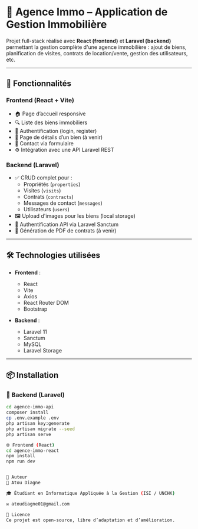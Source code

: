 # 🏡 Agence Immo – Application de Gestion Immobilière

Projet full-stack réalisé avec **React (frontend)** et **Laravel (backend)** permettant la gestion complète d'une agence immobilière : ajout de biens, planification de visites, contrats de location/vente, gestion des utilisateurs, etc.

---

## 🚀 Fonctionnalités

### Frontend (React + Vite)
- 🏠 Page d’accueil responsive
- 🔍 Liste des biens immobiliers
- 🔐 Authentification (login, register)
- 📄 Page de détails d’un bien (à venir)
- 💬 Contact via formulaire
- ⚙️ Intégration avec une API Laravel REST

### Backend (Laravel)
- ✅ CRUD complet pour :
  - Propriétés (`properties`)
  - Visites (`visits`)
  - Contrats (`contracts`)
  - Messages de contact (`messages`)
  - Utilisateurs (`users`)
- 🖼️ Upload d'images pour les biens (local storage)
- 🔐 Authentification API via Laravel Sanctum
- 🧾 Génération de PDF de contrats (à venir)

---

## 🛠️ Technologies utilisées

- **Frontend** :
  - React
  - Vite
  - Axios
  - React Router DOM
  - Bootstrap

- **Backend** :
  - Laravel 11
  - Sanctum
  - MySQL
  - Laravel Storage

---

## 📦 Installation

### 🔧 Backend (Laravel)

```bash
cd agence-immo-api
composer install
cp .env.example .env
php artisan key:generate
php artisan migrate --seed
php artisan serve

🌐 Frontend (React)
cd agence-immo-react
npm install
npm run dev


🙋 Auteur
👤 Atou Diagne

🎓 Étudiant en Informatique Appliquée à la Gestion (ISI / UNCHK)

✉️ atoudiagne01@gmail.com

📝 Licence
Ce projet est open-source, libre d’adaptation et d’amélioration.
